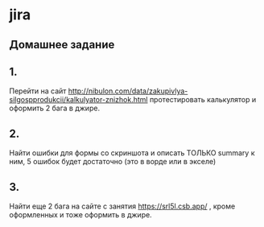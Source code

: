 # jira
## Домашнее задание 
## 1. 
Перейти на сайт http://nibulon.com/data/zakupivlya-silgospprodukcii/kalkulyator-znizhok.html протестировать калькулятор и оформить 2 бага в джире.
## 2. 
Найти ошибки для формы со скриншота и описать ТОЛЬКО summary к ним, 5 ошибок будет достаточно (это в ворде или в экселе)
## 3. 
Найти еще 2 бага на сайте с занятия https://srl5l.csb.app/
, кроме оформленных и тоже оформить в джире.
